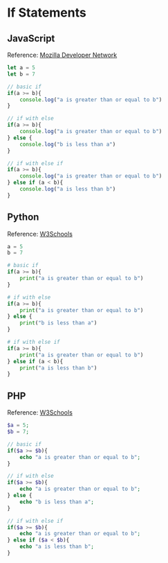 # If Statements

## JavaScript

Reference: [Mozilla Developer Network](https://developer.mozilla.org/en-US/docs/Web/JavaScript/Reference/Statements/if...else)

```javascript
let a = 5
let b = 7

// basic if
if(a >= b){
    console.log("a is greater than or equal to b")
} 

// if with else
if(a >= b){
    console.log("a is greater than or equal to b")
} else {
    console.log("b is less than a")
}

// if with else if
if(a >= b){
    console.log("a is greater than or equal to b")
} else if (a < b){
    console.log("a is less than b")
}
```

## Python

Reference: [W3Schools](https://www.w3schools.com/python/gloss_python_if_statement.asp)

```python
a = 5
b = 7

# basic if
if(a >= b){
    print("a is greater than or equal to b")
} 

# if with else
if(a >= b){
    print("a is greater than or equal to b")
} else {
    print("b is less than a")
}

# if with else if
if(a >= b){
    print("a is greater than or equal to b")
} else if (a < b){
    print("a is less than b")
}
```

## PHP

Reference: [W3Schools](https://www.w3schools.com/php/php_if_else.asp)

```php
$a = 5;
$b = 7;

// basic if
if($a >= $b){
    echo "a is greater than or equal to b";
} 

// if with else
if($a >= $b){
    echo "a is greater than or equal to b";
} else {
    echo "b is less than a";
}

// if with else if
if($a >= $b){
    echo "a is greater than or equal to b";
} else if ($a < $b){
    echo "a is less than b";
}
```
